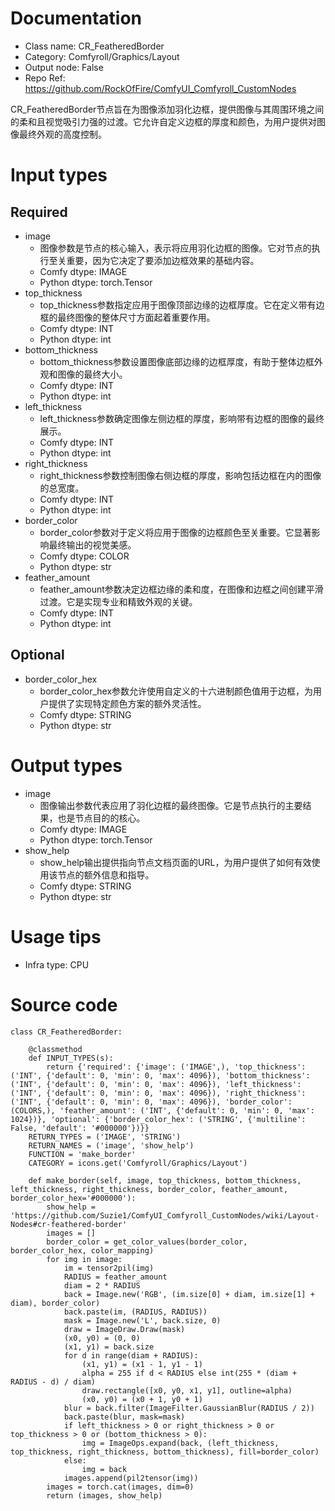 # Documentation
- Class name: CR_FeatheredBorder
- Category: Comfyroll/Graphics/Layout
- Output node: False
- Repo Ref: https://github.com/RockOfFire/ComfyUI_Comfyroll_CustomNodes

CR_FeatheredBorder节点旨在为图像添加羽化边框，提供图像与其周围环境之间的柔和且视觉吸引力强的过渡。它允许自定义边框的厚度和颜色，为用户提供对图像最终外观的高度控制。

# Input types
## Required
- image
    - 图像参数是节点的核心输入，表示将应用羽化边框的图像。它对节点的执行至关重要，因为它决定了要添加边框效果的基础内容。
    - Comfy dtype: IMAGE
    - Python dtype: torch.Tensor
- top_thickness
    - top_thickness参数指定应用于图像顶部边缘的边框厚度。它在定义带有边框的最终图像的整体尺寸方面起着重要作用。
    - Comfy dtype: INT
    - Python dtype: int
- bottom_thickness
    - bottom_thickness参数设置图像底部边缘的边框厚度，有助于整体边框外观和图像的最终大小。
    - Comfy dtype: INT
    - Python dtype: int
- left_thickness
    - left_thickness参数确定图像左侧边框的厚度，影响带有边框的图像的最终展示。
    - Comfy dtype: INT
    - Python dtype: int
- right_thickness
    - right_thickness参数控制图像右侧边框的厚度，影响包括边框在内的图像的总宽度。
    - Comfy dtype: INT
    - Python dtype: int
- border_color
    - border_color参数对于定义将应用于图像的边框颜色至关重要。它显著影响最终输出的视觉美感。
    - Comfy dtype: COLOR
    - Python dtype: str
- feather_amount
    - feather_amount参数决定边框边缘的柔和度，在图像和边框之间创建平滑过渡。它是实现专业和精致外观的关键。
    - Comfy dtype: INT
    - Python dtype: int
## Optional
- border_color_hex
    - border_color_hex参数允许使用自定义的十六进制颜色值用于边框，为用户提供了实现特定颜色方案的额外灵活性。
    - Comfy dtype: STRING
    - Python dtype: str

# Output types
- image
    - 图像输出参数代表应用了羽化边框的最终图像。它是节点执行的主要结果，也是节点目的的核心。
    - Comfy dtype: IMAGE
    - Python dtype: torch.Tensor
- show_help
    - show_help输出提供指向节点文档页面的URL，为用户提供了如何有效使用该节点的额外信息和指导。
    - Comfy dtype: STRING
    - Python dtype: str

# Usage tips
- Infra type: CPU

# Source code
```
class CR_FeatheredBorder:

    @classmethod
    def INPUT_TYPES(s):
        return {'required': {'image': ('IMAGE',), 'top_thickness': ('INT', {'default': 0, 'min': 0, 'max': 4096}), 'bottom_thickness': ('INT', {'default': 0, 'min': 0, 'max': 4096}), 'left_thickness': ('INT', {'default': 0, 'min': 0, 'max': 4096}), 'right_thickness': ('INT', {'default': 0, 'min': 0, 'max': 4096}), 'border_color': (COLORS,), 'feather_amount': ('INT', {'default': 0, 'min': 0, 'max': 1024})}, 'optional': {'border_color_hex': ('STRING', {'multiline': False, 'default': '#000000'})}}
    RETURN_TYPES = ('IMAGE', 'STRING')
    RETURN_NAMES = ('image', 'show_help')
    FUNCTION = 'make_border'
    CATEGORY = icons.get('Comfyroll/Graphics/Layout')

    def make_border(self, image, top_thickness, bottom_thickness, left_thickness, right_thickness, border_color, feather_amount, border_color_hex='#000000'):
        show_help = 'https://github.com/Suzie1/ComfyUI_Comfyroll_CustomNodes/wiki/Layout-Nodes#cr-feathered-border'
        images = []
        border_color = get_color_values(border_color, border_color_hex, color_mapping)
        for img in image:
            im = tensor2pil(img)
            RADIUS = feather_amount
            diam = 2 * RADIUS
            back = Image.new('RGB', (im.size[0] + diam, im.size[1] + diam), border_color)
            back.paste(im, (RADIUS, RADIUS))
            mask = Image.new('L', back.size, 0)
            draw = ImageDraw.Draw(mask)
            (x0, y0) = (0, 0)
            (x1, y1) = back.size
            for d in range(diam + RADIUS):
                (x1, y1) = (x1 - 1, y1 - 1)
                alpha = 255 if d < RADIUS else int(255 * (diam + RADIUS - d) / diam)
                draw.rectangle([x0, y0, x1, y1], outline=alpha)
                (x0, y0) = (x0 + 1, y0 + 1)
            blur = back.filter(ImageFilter.GaussianBlur(RADIUS / 2))
            back.paste(blur, mask=mask)
            if left_thickness > 0 or right_thickness > 0 or top_thickness > 0 or (bottom_thickness > 0):
                img = ImageOps.expand(back, (left_thickness, top_thickness, right_thickness, bottom_thickness), fill=border_color)
            else:
                img = back
            images.append(pil2tensor(img))
        images = torch.cat(images, dim=0)
        return (images, show_help)
```